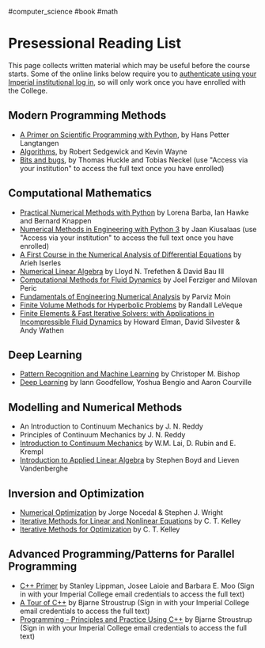 #computer_science #book #math 

# Presessional Reading List

This page collects written material which may be useful before the course starts. Some of the online links below require you to [authenticate using your Imperial institutional log in](https://www.imperial.ac.uk/admin-services/library/find-books-articles-and-more/passwords-and-working-off-site/publishers-website/), so will only work once you have enrolled with the College.

## Modern Programming Methods

- [A Primer on Scientific Programming with Python](https://hplgit.github.io/primer.html/doc/pub/half/book.pdf), by Hans Petter Langtangen
- [Algorithms](https://algs4.cs.princeton.edu/home/), by Robert Sedgewick and Kevin Wayne
- [Bits and bugs](https://epubs.siam.org/doi/book/10.1137/1.9781611975567), by Thomas Huckle and Tobias Neckel (use "Access via your institution" to access the full text once you have enrolled)

## Computational Mathematics

- [Practical Numerical Methods  with Python](https://github.com/numerical-mooc/numerical-mooc/wiki) by Lorena Barba, Ian Hawke and Bernard Knappen
- [Numerical Methods in Engineering with Python 3](https://www.cambridge.org/core/books/numerical-methods-in-engineering-with-python-3/95151C37C2F427F30DC90FA619FE79F9#) by Jaan Kiusalaas  (use "Access via your institution" to access the full text once you have enrolled)
- [A First Course in the Numerical Analysis of Differential Equations](https://www.cambridge.org/core/books/first-course-in-the-numerical-analysis-of-differential-equations/2B4E05F5CFC58CFDC7BBBC6D1150661B) by Arieh Iserles
- [Numerical Linear Algebra](https://www.stat.uchicago.edu/~lekheng/courses/309/books/Trefethen-Bau.pdf) by Lloyd N. Trefethen & David Bau III
- [Computational Methods for Fluid Dynamics](https://servidor.demec.ufpr.br/CFD/bibliografia/Ferziger%20Peric%20-%20Computational%20Methods%20for%20Fluid%20Dynamics,%203rd%20Ed%20-%202002.pdf) by Joel Ferziger and Milovan Peric
- [Fundamentals of Engineering Numerical Analysis](https://www.cambridge.org/core/books/fundamentals-of-engineering-numerical-analysis/D6B6B75172AD7A5A555DC506FDDA9B99) by Parviz Moin
- [Finite Volume Methods for Hyperbolic Problems]() by Randall LeVeque
- [Finite Elements & Fast Iterative Solvers: with Applications in Incompressible Fluid Dynamics](https://www.jstor.org/stable/pdf/4100294) by Howard Elman, David Silvester & Andy Wathen


## Deep Learning

- [Pattern Recognition and Machine Learning](https://www.microsoft.com/en-us/research/uploads/prod/2006/01/Bishop-Pattern-Recognition-and-Machine-Learning-2006.pdf) by Christoper M. Bishop
- [Deep Learning](https://www.deeplearningbook.org) by Iann Goodfellow, Yoshua Bengio and Aaron Courville

## Modelling and Numerical Methods

- An Introduction to Continuum Mechanics by J. N. Reddy
- Principles of Continuum Mechanics by J. N. Reddy
- [Introduction to Continuum Mechanics](https://eu.alma.exlibrisgroup.com/view/action/uresolver.do?operation=resolveService&package_service_id=39539344970001591&institutionId=1591&customerId=1580) by W.M. Lai, D. Rubin and E. Krempl
- [Introduction to Applied Linear Algebra]( https://web.stanford.edu/~boyd/vmls/ ) by Stephen Boyd and Lieven Vandenberghe

## Inversion and Optimization

- [Numerical Optimization](https://link.springer.com/book/10.1007/978-0-387-40065-5) by Jorge Nocedal & Stephen J. Wright
- [Iterative Methods for Linear and Nonlinear Equations](https://epubs.siam.org/doi/book/10.1137/1.9781611970944) by C. T. Kelley
- [Iterative Methods for Optimization](https://epubs.siam.org/doi/book/10.1137/1.9781611970920) by C. T. Kelley

## Advanced Programming/Patterns for Parallel Programming

- [C++ Primer](https://www.oreilly.com/library/view/c-primer-fifth/9780133053043) by Stanley Lippman, Josee Laioie and Barbara E. Moo (Sign in with your Imperial College email credentials to access the full text)
- [A Tour of C++](https://learning.oreilly.com/library/view/a-tour-of/9780136823575) by Bjarne Stroustrup (Sign in with your Imperial College email credentials to access the full text)
- [Programming - Principles and Practice Using C++](https://learning.oreilly.com/library/view/programming-principles-and/9780138308667) by Bjarne Stroustrup (Sign in with your Imperial College email credentials to access the full text)